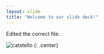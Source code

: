 ```yaml
---
layout: slide
title: "Welcome to our slide deck!"
---
```


Edited the correct file.

![catstello](https://octodex.github.com/images/stormtroopocat.png)
{: .center}
